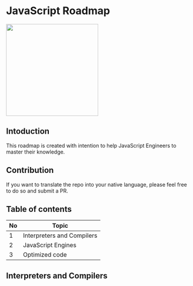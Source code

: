 # JavaScript Roadmap

<img src="https://upload.wikimedia.org/wikipedia/commons/thumb/9/99/Unofficial_JavaScript_logo_2.svg/2048px-Unofficial_JavaScript_logo_2.svg.png" width="250" height="250" />

## Intoduction
This roadmap is created with intention to help JavaScript Engineers to master their knowledge.

## Contribution
If you want to translate the repo into your native language, please feel free to do so and submit a PR.

## Table of contents
No | Topic
--- | ---
1 | Interpreters and Compilers 
2 | JavaScript Engines
3 | Optimized code

## Interpreters and Compilers
